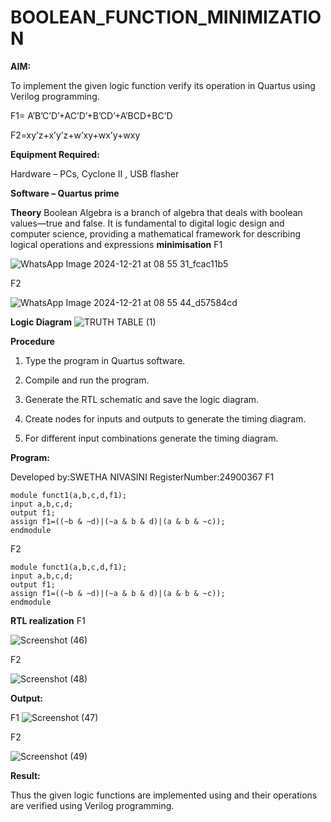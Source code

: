# BOOLEAN_FUNCTION_MINIMIZATION

**AIM:**

To implement the given logic function verify its operation in Quartus using Verilog programming.

F1= A’B’C’D’+AC’D’+B’CD’+A’BCD+BC’D 

F2=xy’z+x’y’z+w’xy+wx’y+wxy

**Equipment Required:**

Hardware – PCs, Cyclone II , USB flasher

**Software – Quartus prime**

**Theory**
Boolean Algebra is a branch of algebra that deals with boolean values—true and false. It is fundamental to digital logic design and computer science, providing a mathematical framework for describing logical operations and expressions
**minimisation**
F1

![WhatsApp Image 2024-12-21 at 08 55 31_fcac11b5](https://github.com/user-attachments/assets/dd620181-e169-4ab9-b441-e7467c4c32b6)

F2

![WhatsApp Image 2024-12-21 at 08 55 44_d57584cd](https://github.com/user-attachments/assets/3f30937c-4f03-4076-904b-ee11257b403d)


**Logic Diagram**
![TRUTH TABLE (1)](https://github.com/user-attachments/assets/30f4e2ff-a85f-40af-ae9e-7506b1af19ea)


**Procedure**

1.	Type the program in Quartus software.

2.	Compile and run the program.

3.	Generate the RTL schematic and save the logic diagram.

4.	Create nodes for inputs and outputs to generate the timing diagram.

5.	For different input combinations generate the timing diagram.


**Program:**


Developed by:SWETHA NIVASINI
RegisterNumber:24900367
F1

```
module funct1(a,b,c,d,f1);
input a,b,c,d;
output f1;
assign f1=((~b & ~d)|(~a & b & d)|(a & b & ~c));
endmodule
```


F2

```
module funct1(a,b,c,d,f1);
input a,b,c,d;
output f1;
assign f1=((~b & ~d)|(~a & b & d)|(a & b & ~c));
endmodule
```




**RTL realization**
  F1 
  
  ![Screenshot (46)](https://github.com/user-attachments/assets/31f5f1d5-f8c4-4b01-9097-720045a19511)

  F2

  ![Screenshot (48)](https://github.com/user-attachments/assets/a0844ec9-54dc-4c19-bc92-16f782e11a45)


  
**Output:**

F1
![Screenshot (47)](https://github.com/user-attachments/assets/3c33645a-0a1e-47ad-9251-55e8413117e9)

F2

![Screenshot (49)](https://github.com/user-attachments/assets/8aaaf821-ab17-4350-bf06-01d6cc81e4e2)





**Result:**

Thus the given logic functions are implemented using and their operations are verified using Verilog programming.

